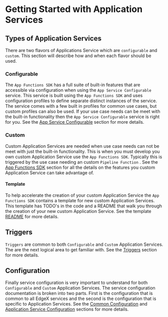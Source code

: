 # Getting Started with Application Services

## Types of Application Services

There are two flavors of Applications Service which are `configurable` and `custom`. This section will describe how and when each flavor should be used.

### Configurable

The `App Functions SDK` has a full suite of built-in features that are accessible via configuration when using the `App Service Configurable` service. This service is built using the `App Functions SDK` and uses  configuration profiles to define separate distinct instances of the service. The service comes with a few built in profiles for common use cases, but custom profiles can also be used. If your use case needs can be meet with the built-in functionality then the `App Service Configurable` service is right for you. See the [App Service Configurable](./AppServiceConfigurable.md) section for more details.

### Custom

Custom Application Services are needed when use case needs can not be meet with just the built-in functionality. This is when you must develop you own custom Application Service use the `App Functions SDK`. Typically this is triggered by the use case needing an custom `Pipeline Function` . See the [App Functions SDK](./ApplicationFunctionsSDK.md) section for all the details on the features you custom Application Service can take advantage of.

#### Template

To help accelerate the creation of your custom Application Service the `App Functions SDK` contains a template for new custom Application Services. This template has TODO's in the code and a README that walk you through the creation of your new custom Application Service. See the template [README](https://github.com/edgexfoundry/app-functions-sdk-go/tree/master/app-service-template#readme) for more details.

## Triggers

`Triggers` are common to both `Configurable` and `Custom` Application Services. The are the next logical area to get familiar with. See the [Triggers](./Triggers.md) section for more details.

## Configuration

Finally service configuration is very important to understand for both `Configurable` and `Custom` Application Services. The service configuration documentation is broken into two parts. First is the configuration that is common to all EdgeX services and the second is the configuration that is specific to Application Services. See the [Common Configuration](../configuration/Ch-Configuration.md) and [Application Service Configuration](./GeneralAppServiceConfig.md) sections for more details.

